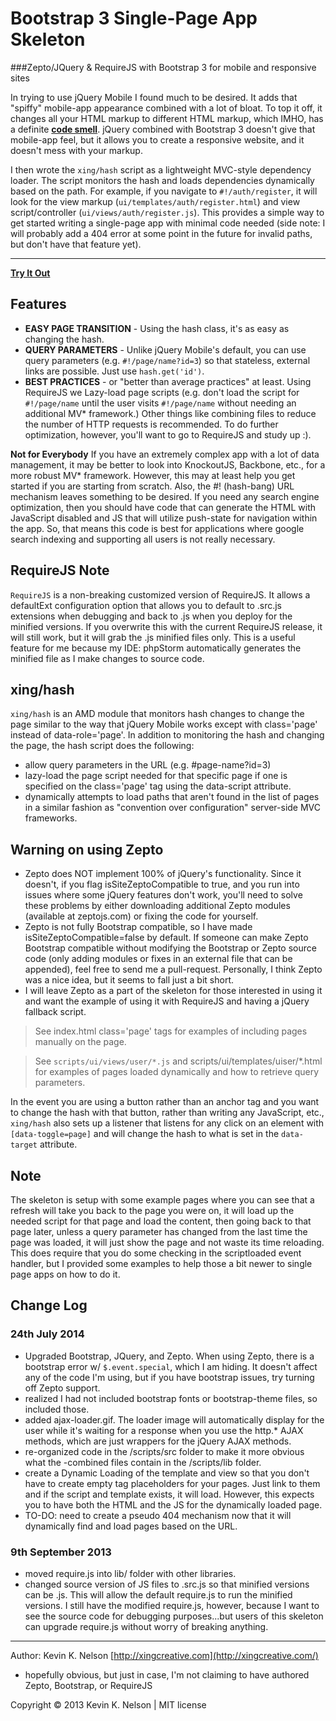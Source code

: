 Bootstrap 3 Single-Page App Skeleton
===============
###Zepto/JQuery & RequireJS with Bootstrap 3 for mobile and responsive sites

In trying to use jQuery Mobile I found much to be desired. It adds that "spiffy" mobile-app appearance combined with a lot of bloat. To top it off, it changes all your HTML markup to different HTML markup, which IMHO, has a definite [**code smell**](http://en.wikipedia.org/wiki/Code_smell). jQuery combined with Bootstrap 3 doesn't give that mobile-app feel, but it allows you to create a responsive website, and it doesn't mess with your markup.

I then wrote the `xing/hash` script as a lightweight MVC-style dependency loader. The script monitors the hash and loads dependencies dynamically based on the path. For example, if you navigate to `#!/auth/register`, it will look for the view markup (`ui/templates/auth/register.html`) and view script/controller (`ui/views/auth/register.js`). This provides a simple way to get started writing a single-page app with minimal code needed (side note: I will probably add a 404 error at some point in the future for invalid paths, but don't have that feature yet).

----------
[**Try It Out**](https://rawgithub.com/kevinknelson/bootstrap-mobile/master/index.html)

## Features

* **EASY PAGE TRANSITION** - Using the hash class, it's as easy as changing the hash.
* **QUERY PARAMETERS** - Unlike jQuery Mobile's default, you can use query parameters (e.g. `#!/page/name?id=3`) so that stateless, external links are possible. Just use `hash.get('id')`.
* **BEST PRACTICES** - or "better than average practices" at least.  Using RequireJS we Lazy-load page scripts (e.g. don't load the script for `#!/page/name` until the user visits `#!/page/name` without needing an additional MV* framework.)  Other things like combining files to reduce the number of HTTP requests is recommended.  To do further optimization, however, you'll want to go to RequireJS and study up :).

**Not for Everybody** If you have an extremely complex app with a lot of data management, it may be better to look into KnockoutJS, Backbone, etc., for a more robust MV* framework.  However, this may at least help you get started if you are starting from scratch.  Also, the #! (hash-bang) URL mechanism leaves something to be desired. If you need any search engine optimization, then you should have code that can generate the HTML with JavaScript disabled and JS that will utilize push-state for navigation within the app.  So, that means this code is best for applications where google search indexing and supporting all users is not really necessary.

## RequireJS Note

`RequireJS` is a non-breaking customized version of RequireJS.  It allows a defaultExt configuration option that allows you to default to .src.js extensions when debugging and back to .js when you deploy for the minified versions.  If you overwrite this with the current RequireJS release, it will still work, but it will grab the .js minified files only.  This is a useful feature for me because my IDE: phpStorm automatically generates the minified file as I make changes to source code.

## xing/hash

`xing/hash` is an AMD module that monitors hash changes to change the page similar to the way that jQuery Mobile works except with class='page' instead of data-role='page'. In addition to monitoring the hash and changing the page, the hash script does the following:
  * allow query parameters in the URL (e.g. #page-name?id=3)
  * lazy-load the page script needed for that specific page if one is specified on the class='page' tag using the data-script attribute.
  * dynamically attempts to load paths that aren't found in the list of pages in a similar fashion as "convention over configuration" server-side MVC frameworks.

## Warning on using Zepto

* Zepto does NOT implement 100% of jQuery's functionality. Since it doesn't, if you flag isSiteZeptoCompatible to true, and you run into issues where some jQuery features don't work, you'll need to solve these problems by either downloading additional Zepto modules (available at zeptojs.com) or fixing the code for yourself.
* Zepto is not fully Bootstrap compatible, so I have made isSiteZeptoCompatible=false by default. If someone can make Zepto Bootstrap compatible without modifying the Bootstrap or Zepto source code (only adding modules or fixes in an external file that can be appended), feel free to send me a pull-request. Personally, I think Zepto was a nice idea, but it seems to fall just a bit short.
* I will leave Zepto as a part of the skeleton for those interested in using it and want the example of using it with RequireJS and having a jQuery fallback script.

> See index.html class='page' tags for examples of including pages manually on the page.

> See `scripts/ui/views/user/*.js` and scripts/ui/templates/uiser/*.html for examples of pages loaded dynamically and how to retrieve query parameters.

In the event you are using a button rather than an anchor tag and you want to change the hash with that button, rather than writing any JavaScript, etc., `xing/hash` also sets up a listener that listens for any click on an element with `[data-toggle=page]` and will change the hash to what is set in the `data-target` attribute.

## Note

The skeleton is setup with some example pages where you can see that a refresh will take you back to the page you were on, it will load up the needed script for that page and load the content, then going back to that page later, unless a query parameter has changed from the last time the page was loaded, it will just show the page and not waste its time reloading.  This does require that you do some checking in the scriptloaded event handler, but I provided some examples to help those a bit newer to single page apps on how to do it.

## Change Log

### 24th July 2014

* Upgraded Bootstrap, JQuery, and Zepto. When using Zepto, there is a bootstrap error w/ `$.event.special`, which I am hiding. It doesn't affect any of the code I'm using, but if you have bootstrap issues, try turning off Zepto support.
* realized I had not included bootstrap fonts or bootstrap-theme files, so included those.
* added ajax-loader.gif.  The loader image will automatically display for the user while it's waiting for a response when you use the http.* AJAX methods, which are just wrappers for the jQuery AJAX methods.
* re-organized code in the /scripts/src folder to make it more obvious what the -combined files contain in the /scripts/lib folder.
* create a Dynamic Loading of the template and view so that you don't have to create empty tag placeholders for your pages.  Just link to them and if the script and template exists, it will load. However, this expects you to have both the HTML and the JS for the dynamically loaded page.
* TO-DO: need to create a pseudo 404 mechanism now that it will dynamically find and load pages based on the URL.

### 9th September 2013

* moved require.js into lib/ folder with other libraries.
* changed source version of JS files to .src.js so that minified versions can be .js.  This will allow the default require.js to run the minified versions.  I still have the modified require.js, however, because I want to see the source code for debugging purposes...but users of this skeleton can upgrade require.js without worry of breaking anything.

* * *

Author: Kevin K. Nelson [http://xingcreative.com](http://xingcreative.com/)

* hopefully obvious, but just in case, I'm not claiming to have authored Zepto, Bootstrap, or RequireJS

Copyright © 2013 Kevin K. Nelson | MIT license